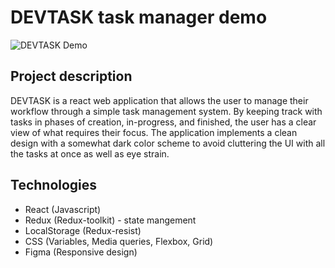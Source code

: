 # DEVTASK task manager demo
![DEVTASK Demo]('demo/DEVTASK-demo.gif')

## Project description
DEVTASK is a react web application that allows the user to manage their workflow through a simple task management system. By keeping track with tasks in phases of creation, in-progress, and finished, the user has a clear view of what requires their focus. The application implements a clean design with a somewhat dark color scheme to avoid cluttering the UI with all the tasks at once as well as eye strain.

## Technologies
 - React (Javascript)
 - Redux (Redux-toolkit) - state mangement
 - LocalStorage (Redux-resist)
 - CSS  (Variables, Media queries, Flexbox, Grid)
 - Figma (Responsive design)